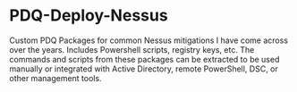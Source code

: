 # PDQ-Deploy-Nessus
Custom PDQ Packages for common Nessus mitigations I have come across over the years. Includes Powershell scripts, registry keys, etc. The commands and scripts from these packages can be extracted to be used manually or integrated with Active Directory, remote PowerShell, DSC, or other management tools.
